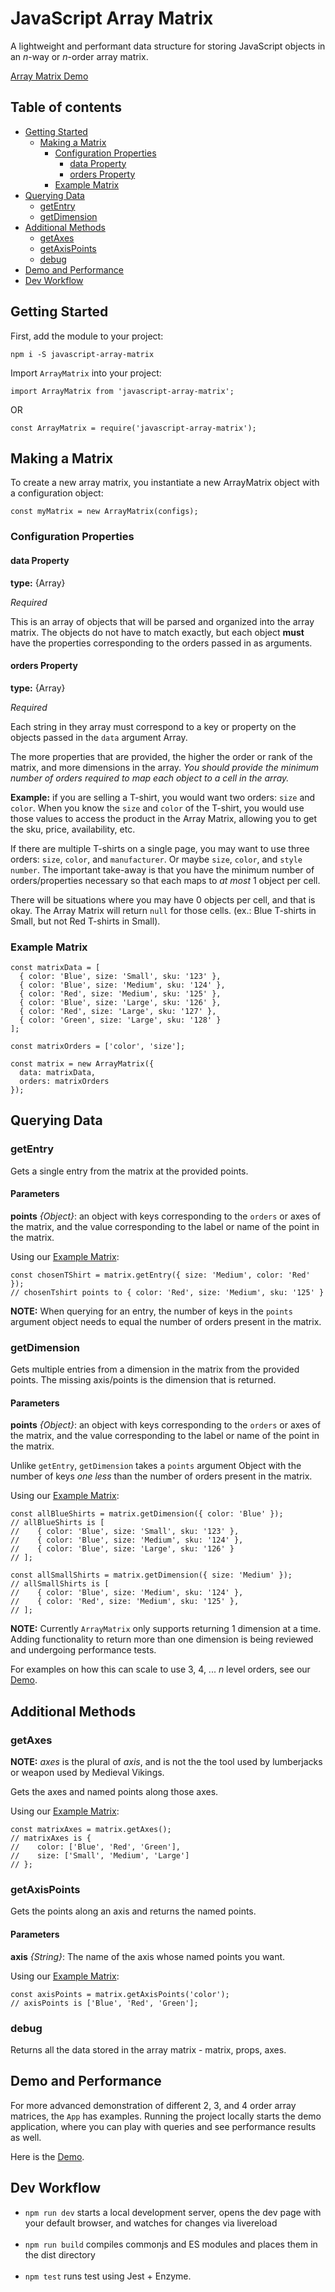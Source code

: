# JavaScript Array Matrix
A lightweight and performant data structure for storing JavaScript objects in an _n_-way or _n_-order array matrix.

[Array Matrix Demo](https://express-labs.github.io/javascript-array-matrix/)

## Table of contents
  * [Getting Started](#getting-started)
    * [Making a Matrix](#making-a-matrix)
      * [Configuration Properties](#configuration-properties)
        * [data Property](#data-property)
        * [orders Property](#orders-property)
      * [Example Matrix](#example-matrix)  
  * [Querying Data](#querying-data)
    * [getEntry](#getentry)
    * [getDimension](#getdimension)
  * [Additional Methods](#additional-methods)
    * [getAxes](#getaxes)
    * [getAxisPoints](#getaxispoints)
    * [debug](#debug)
  * [Demo and Performance](#demo-and-performance)
  * [Dev Workflow](#dev-workflow)

## Getting Started

First, add the module to your project:

`npm i -S javascript-array-matrix`

Import `ArrayMatrix` into your project:

```
import ArrayMatrix from 'javascript-array-matrix';
```
OR
```
const ArrayMatrix = require('javascript-array-matrix');
```

## Making a Matrix

To create a new array matrix, you instantiate a new ArrayMatrix object with a configuration object:
```
const myMatrix = new ArrayMatrix(configs);
```

### Configuration Properties
#### data Property
__type:__ {Array<Object>}

_Required_

This is an array of objects that will be parsed and organized into the array matrix. The objects
do not have to match exactly, but each object __must__ have the properties corresponding to the
orders passed in as arguments.

#### orders Property
__type:__ {Array<String>}

_Required_

Each string in they array must correspond to a key or property on the objects passed
in the `data` argument Array.

The more properties that are provided, the higher the order or rank of the matrix, and
more dimensions in the array. *You should provide the minimum number of orders required
to map each object to a cell in the array.*

__Example:__ if you are selling a T-shirt, you would want two orders: `size` and `color`.
When you know the `size` and `color` of the T-shirt, you would use those values to access
the product in the Array Matrix, allowing you to get the sku, price, availability, etc.

If there are multiple T-shirts on a single page, you may want to use three orders: `size`,
`color`, and `manufacturer`. Or maybe `size`, `color`, and `style number`. The important
take-away is that you have the minimum number of orders/properties necessary so that each
maps to _at most_ 1 object per cell.

There will be situations where you may have 0 objects per cell, and that is okay. The
Array Matrix will return `null` for those cells. (ex.: Blue T-shirts in Small, but not Red T-shirts in Small).

### Example Matrix

```
const matrixData = [
  { color: 'Blue', size: 'Small', sku: '123' },
  { color: 'Blue', size: 'Medium', sku: '124' },
  { color: 'Red', size: 'Medium', sku: '125' },
  { color: 'Blue', size: 'Large', sku: '126' },
  { color: 'Red', size: 'Large', sku: '127' },
  { color: 'Green', size: 'Large', sku: '128' }
];

const matrixOrders = ['color', 'size'];

const matrix = new ArrayMatrix({
  data: matrixData,
  orders: matrixOrders
});
```

## Querying Data
### getEntry
Gets a single entry from the matrix at the provided points.

#### Parameters
__points__ _{Object}_: an object with keys corresponding to the `orders` or axes of
the matrix, and the value corresponding to the label or name of the point in the matrix.

Using our [Example Matrix](#example-matrix):
```
const chosenTShirt = matrix.getEntry({ size: 'Medium', color: 'Red' });
// chosenTshirt points to { color: 'Red', size: 'Medium', sku: '125' }
```

__NOTE:__ When querying for an entry, the number of keys in the `points` argument object needs to
equal the number of orders present in the matrix.

### getDimension
Gets multiple entries from a dimension in the matrix from the provided points. The missing
axis/points is the dimension that is returned.

#### Parameters
__points__ _{Object}_: an object with keys corresponding to the `orders` or axes of
the matrix, and the value corresponding to the label or name of the point in the matrix.

Unlike `getEntry`, `getDimension` takes a `points` argument Object with the number of keys _one less_
than the number of orders present in the matrix.

Using our [Example Matrix](#example-matrix):
```
const allBlueShirts = matrix.getDimension({ color: 'Blue' });
// allBlueShirts is [
//    { color: 'Blue', size: 'Small', sku: '123' },
//    { color: 'Blue', size: 'Medium', sku: '124' },
//    { color: 'Blue', size: 'Large', sku: '126' }
// ];

const allSmallShirts = matrix.getDimension({ size: 'Medium' });
// allSmallShirts is [
//    { color: 'Blue', size: 'Medium', sku: '124' },
//    { color: 'Red', size: 'Medium', sku: '125' },
// ];
```

__NOTE:__ Currently `ArrayMatrix` only supports returning 1 dimension at a time. Adding functionality
to return more than one dimension is being reviewed and undergoing performance tests.

For examples on how this can scale to use 3, 4, ... _n_ level orders, see our [Demo](https://express-labs.github.io/javascript-array-matrix/).

## Additional Methods
### getAxes
__NOTE:__ _axes_ is the plural of _axis_, and is not the the tool used by lumberjacks
or weapon used by Medieval Vikings.

Gets the axes and named points along those axes.

Using our [Example Matrix](#example-matrix):
```
const matrixAxes = matrix.getAxes();
// matrixAxes is {
//    color: ['Blue', 'Red', 'Green'],
//    size: ['Small', 'Medium', 'Large']
// };
```

### getAxisPoints
Gets the points along an axis and returns the named points.

#### Parameters
__axis__ _{String}_: The name of the axis whose named points you want.

Using our [Example Matrix](#example-matrix):
```
const axisPoints = matrix.getAxisPoints('color');
// axisPoints is ['Blue', 'Red', 'Green'];
```

### debug
Returns all the data stored in the array matrix - matrix, props, axes.

## Demo and Performance
For more advanced demonstration of different 2, 3, and 4 order array
matrices, the `App` has examples. Running the project locally starts
the demo application, where you can play with queries and see performance
results as well.

Here is the [Demo](https://express-labs.github.io/javascript-array-matrix/).

## Dev Workflow
- `npm run dev` starts a local development server, opens the dev page with your default browser, and watches for changes via livereload<br><br>
- `npm run build` compiles commonjs and ES modules and places them in the dist directory<br><br>
- `npm test` runs test using Jest + Enzyme.
